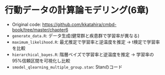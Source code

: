 # 行動データの計算論モデリング(6章)
* Original code: https://github.com/kkatahira/cmbd-book/tree/master/chapter6
* `generate_data.R`: データ生成(健常群と疾患群で学習率が異なる)
* `maximum_likelihood.R`: 最尤推定で学習率と逆温度を推定 -> t検定で学習率を比較
* `hierarchical_bayes.R`: 階層ベイズで学習率と逆温度を推定 -> 学習率の95%信頼区間を可視化し比較
* `smodel_qlearning_multiple_group.stan`: Stanのコード
